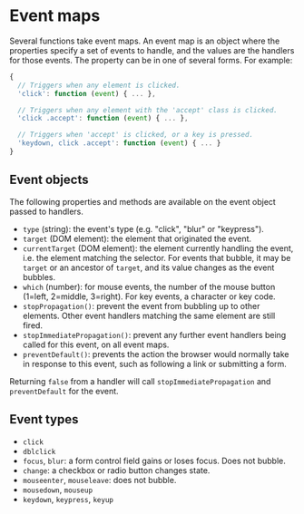 # Event maps

Several functions take event maps. An event map is an object where the properties specify a set of events to handle, and the values are the handlers for those events. The property can be in one of several forms. For example:

```javascript
{
  // Triggers when any element is clicked.
  'click': function (event) { ... },

  // Triggers when any element with the 'accept' class is clicked.
  'click .accept': function (event) { ... },

  // Triggers when 'accept' is clicked, or a key is pressed.
  'keydown, click .accept': function (event) { ... }
}
```

## Event objects

The following properties and methods are available on the event object passed to handlers.

* `type` (string): the event's type (e.g. "click", "blur" or "keypress").
* `target` (DOM element): the element that originated the event.
* `currentTarget` (DOM element): the element currently handling the event, i.e. the element matching the selector. For events that bubble, it may be `target` or an ancestor of `target`, and its value changes as the event bubbles.
* `which` (number): for mouse events, the number of the mouse button (1=left, 2=middle, 3=right). For key events, a character or key code.
* `stopPropagation()`: prevent the event from bubbling up to other elements. Other event handlers matching the same element are still fired.
* `stopImmediatePropagation()`: prevent any further event handlers being called for this event, on all event maps.
* `preventDefault()`: prevents the action the browser would normally take in response to this event, such as following a link or submitting a form.

Returning `false` from a handler will call `stopImmediatePropagation` and `preventDefault` for the event.

## Event types

* `click`
* `dblclick`
* `focus`, `blur`: a form control field gains or loses focus. Does not bubble.
* `change`: a checkbox or radio button changes state.
* `mouseenter`, `mouseleave`: does not bubble.
* `mousedown`, `mouseup`
* `keydown`, `keypress`, `keyup`
